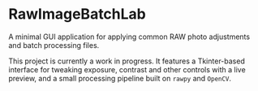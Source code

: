 # RawImageBatchLab

A minimal GUI application for applying common RAW photo adjustments and batch processing files.

This project is currently a work in progress. It features a Tkinter-based interface for tweaking exposure, contrast and other controls with a live preview, and a small processing pipeline built on `rawpy` and `OpenCV`.

